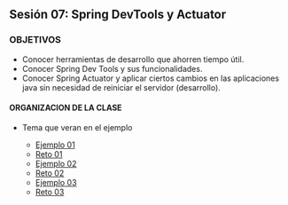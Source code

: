 
## Sesión 07: Spring DevTools y Actuator

### OBJETIVOS 

- Conocer herramientas de desarrollo que ahorren tiempo útil.
- Conocer Spring Dev Tools y sus funcionalidades.
- Conocer Spring Actuator y aplicar ciertos cambios en las aplicaciones java sin necesidad de reiniciar el servidor (desarrollo).


#### ORGANIZACION DE LA CLASE 

- Tema que veran en el ejemplo

	- [Ejemplo 01](Ejemplo-01)
	- [Reto 01](Reto-01)
	- [Ejemplo 02](Ejemplo-02)
	- [Reto 02](Reto-02)
	- [Ejemplo 03](Ejemplo-03)
	- [Reto 03](Reto-03)
